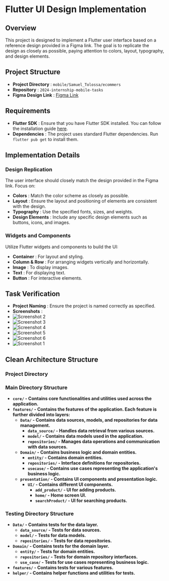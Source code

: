 
# Flutter UI Design Implementation

## Overview

This project is designed to implement a Flutter user interface based on a reference design provided in a Figma link. The goal is to replicate the design as closely as possible, paying attention to colors, layout, typography, and design elements.

## Project Structure

* **Project Directory** : `mobile/Samuel_Tolossa/ecommers`
* **Repository** : `2024-internship-mobile-tasks`
* **Figma Design Link** : [Figma Link](https://www.figma.com/design/957Md2CrZ2B9KGjHy8RDcH/Internship?node-id=0-1&t=Yrw4etwCj3Z4NKCI-0)

## Requirements

* **Flutter SDK** : Ensure that you have Flutter SDK installed. You can follow the installation guide [here](https://flutter.dev/docs/get-started/install).
* **Dependencies** : The project uses standard Flutter dependencies. Run `flutter pub get` to install them.

## Implementation Details

### Design Replication

The user interface should closely match the design provided in the Figma link. Focus on:

* **Colors** : Match the color scheme as closely as possible.
* **Layout** : Ensure the layout and positioning of elements are consistent with the design.
* **Typography** : Use the specified fonts, sizes, and weights.
* **Design Elements** : Include any specific design elements such as buttons, icons, and images.

### Widgets and Components

Utilize Flutter widgets and components to build the UI:

* **Container** : For layout and styling.
* **Column & Row** : For arranging widgets vertically and horizontally.
* **Image** : To display images.
* **Text** : For displaying text.
* **Button** : For interactive elements.

## Task Verification

* **Project Naming** : Ensure the project is named correctly as specified.
* **Screenshots** :
* ![Screenshot 2](images/flutter_02.png)
* ![Screenshot 3](images/flutter_03.png)
* ![Screenshot 4](images/flutter_04.png)
* ![Screenshot 5](images/flutter_05.png)
* ![Screenshot 6](images/flutter_06.png)
* ![Screenshot 1](https://file+.vscode-resource.vscode-cdn.net/home/samuel/Documents/2024-internship-mobile-tasks-/Mobile/Samuel_Tolossa/images/flutter_01.png)

## Clean Architecture Structure

### Project Directory 

### Main Directory Structure

- **`core/` - Contains core functionalities and utilities used across the application.**
- **`features/` - Contains the features of the application. Each feature is further divided into layers:**
  - **`Data/` - Contains data sources, models, and repositories for data management.**
    - **`data_source/` - Handles data retrieval from various sources.**
    - **`model/` - Contains data models used in the application.**
    - **`repositories/` - Manages data operations and communication with data sources.**
  - **`Domain/` - Contains business logic and domain entities.**
    - **`entity/` - Contains domain entities.**
    - **`repositories/` - Interface definitions for repositories.**
    - **`usecase/` - Contains use cases representing the application's business logic.**
  - **`presentation/` - Contains UI components and presentation logic.**
    - **`UI/` - Contains different UI components.**
      - **`add_product/` - UI for adding products.**
      - **`home/` - Home screen UI.**
      - **`searchProduct/` - UI for searching products.**

### Testing Directory Structure

- **`Data/` - Contains tests for the data layer.**
  - **`data_source/` - Tests for data sources.**
  - **`model/` - Tests for data models.**
  - **`repositories/` - Tests for data repositories.**
- **`Domain/` - Contains tests for the domain layer.**
  - **`entity/` - Tests for domain entities.**
  - **`repositories/` - Tests for domain repository interfaces.**
  - **`use_case/` - Tests for use cases representing business logic.**
- **`features/` - Contains tests for various features.**
- **`helper/` - Contains helper functions and utilities for tests.**
